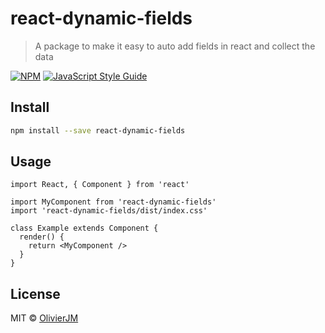 # react-dynamic-fields

> A package to make it easy to auto add fields in react and collect the data

[![NPM](https://img.shields.io/npm/v/react-dynamic-fields.svg)](https://www.npmjs.com/package/react-dynamic-fields) [![JavaScript Style Guide](https://img.shields.io/badge/code_style-standard-brightgreen.svg)](https://standardjs.com)

## Install

```bash
npm install --save react-dynamic-fields
```

## Usage

```tsx
import React, { Component } from 'react'

import MyComponent from 'react-dynamic-fields'
import 'react-dynamic-fields/dist/index.css'

class Example extends Component {
  render() {
    return <MyComponent />
  }
}
```

## License

MIT © [OlivierJM](https://github.com/OlivierJM)
